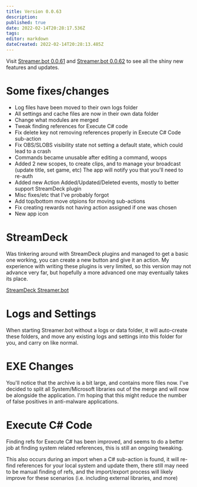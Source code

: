 ```yaml
---
title: Version 0.0.63
description:
published: true
date: 2022-02-14T20:28:17.536Z
tags:
editor: markdown
dateCreated: 2022-02-14T20:28:13.485Z
---
```


Visit [Streamer.bot 0.0.61](/Changelogs/Archives/Version-0061) and [Streamer.bot 0.0.62](/Changelogs/Archives/Version-0061) to see all the shiny new features and updates.

# Some fixes/changes

* Log files have been moved to their own logs folder
* All settings and cache files are now in their own data folder
* Change what modules are merged
* Tweak finding references for Execute C# code
* Fix delete key not removing references properly in Execute C# Code sub-action
* Fix OBS/SLOBS visibility state not setting a default state, which could lead to a crash
* Commands became unusable after editing a command, woops
* Added 2 new scopes, to create clips, and to manage your broadcast (update title, set game, etc)  The app will notify you that you'll need to re-auth
* Added new Action Added/Updated/Deleted events, mostly to better support StreamDeck plugin
* Misc fixes/etc that I've probably forgot
* Add top/bottom move otpions for moving sub-actions
* Fix creating rewards not having action assigned if one was chosen
* New app icon

# StreamDeck
Was tinkering around with StreamDeck plugins and managed to get a basic one working, you can create a new button and give it an action.  My experience with writing these plugins is very limited, so this version may not advance very far, but hopefully a more advanced one may eventually takes its place.

[StreamDeck Streamer.bot](https://github.com/nate1280/streamdeck-Streamer.bot)

# Logs and Settings
When starting Streamer.bot without a logs or data folder, it will auto-create these folders, and move any existing logs and settings into this folder for you, and carry on like normal.

# EXE Changes
You'll notice that the archive is a bit large, and contains more files now.  I've decided to split all System/Microsoft libraries out of the merge and will now be alongside the application.  I'm hoping that this might reduce the number of false positives in anti-malware applications.

# Execute C# Code
Finding refs for Execute C# has been improved, and seems to do a better job at finding system related references, this is still an ongoing tweaking.

This also occurs during an import when a C# sub-action is found, it will re-find references for your local system and update them, there still may need to be manual finding of refs, and the import/export process will likely improve for these scenarios (i.e. including external libraries, and more)